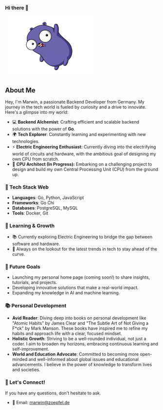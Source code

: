 ### Hi there 👋

<img src="iu.png" width="290px" height="200px">

## About Me
Hey, I'm Marwin, a passionate Backend Developer from Germany. My journey in the tech world is fueled by curiosity and a drive to innovate. Here's a glimpse into my world:

- 💻 **Backend Alchemist**: Crafting efficient and scalable backend solutions with the power of **Go**.
- 🌍 **Tech Explorer**: Constantly learning and experimenting with new technologies.
- ⚡ **Electric Engineering Enthusiast:** Currently diving into the electrifying world of circuits and hardware, with the ambitious goal of designing my own CPU from scratch.
- 🤖 **CPU Architect (In Progress):** Embarking on a challenging project to design and build my own Central Processing Unit (CPU) from the ground up.

### 🔧 Tech Stack Web
- **Languages**: Go, Python, JavaScript
- **Frameworks**: Go Chi
- **Databases**: PostgreSQL, MySQL
- **Tools**: Docker, Git

### 🌱 Learning & Growth
- 📚 Currently exploring Electric Engineering to bridge the gap between software and hardware.
- 🧠 Always on the lookout for the latest trends in tech to stay ahead of the curve.

### 🚀 Future Goals
- Launching my personal home page (coming soon!) to share insights, tutorials, and projects.
- Developing innovative solutions that make a real-world impact.
- Expanding my knowledge in AI and machine learning.

### 📚 Personal Development
- **Avid Reader**: Diving deep into books on personal development like "Atomic Habits" by James Clear and "The Subtle Art of Not Giving a F*ck" by Mark Manson. These books have inspired me to refine my habits and approach life with a clear, focused mindset.
- **Holistic Growth**: Striving to be a well-rounded individual, not just a coder. I aim to broaden my horizons, embracing continuous learning and self-improvement.
- **World and Education Advocate**: Committed to becoming more open-minded and well-informed about global issues and educational advancements. I believe in the power of knowledge to transform lives and societies.

### 💬 Let's Connect!
If you have any questions, don't hesitate to ask.

- 📧 Email: [marwin@zoepfel.de](mailto:marwin@zoepfel.de)

